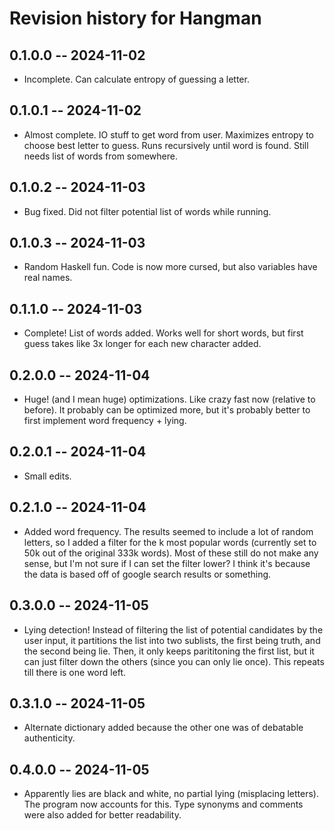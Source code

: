 # Revision history for Hangman

## 0.1.0.0 -- 2024-11-02

* Incomplete. Can calculate entropy of guessing a letter.

## 0.1.0.1 -- 2024-11-02

* Almost complete. IO stuff to get word from user. Maximizes entropy to choose best letter to guess. 
Runs recursively until word is found. Still needs list of words from somewhere.

## 0.1.0.2 -- 2024-11-03

* Bug fixed. Did not filter potential list of words while running.

## 0.1.0.3 -- 2024-11-03

* Random Haskell fun. Code is now more cursed, but also variables have real names.

## 0.1.1.0 -- 2024-11-03

* Complete! List of words added. Works well for short words, but first guess takes like 3x longer for
each new character added.

## 0.2.0.0 -- 2024-11-04

* Huge! (and I mean huge) optimizations. Like crazy fast now (relative to before). It probably can
be optimized more, but it's probably better to first implement word frequency + lying.

## 0.2.0.1 -- 2024-11-04

* Small edits.

## 0.2.1.0 -- 2024-11-04

* Added word frequency. The results seemed to include a lot of random letters, so I added a filter for
the k most popular words (currently set to 50k out of the original 333k words). Most of these still do
not make any sense, but I'm not sure if I can set the filter lower? I think it's because the data is
based off of google search results or something. 

## 0.3.0.0 -- 2024-11-05

* Lying detection! Instead of filtering the list of potential candidates by the user input, it partitions
the list into two sublists, the first being truth, and the second being lie. Then, it only keeps parititoning
the first list, but it can just filter down the others (since you can only lie once). This repeats till there
is one word left.

## 0.3.1.0 -- 2024-11-05

* Alternate dictionary added because the other one was of debatable authenticity.

## 0.4.0.0 -- 2024-11-05

* Apparently lies are black and white, no partial lying (misplacing letters). The program now accounts for
this. Type synonyms and comments were also added for better readability.